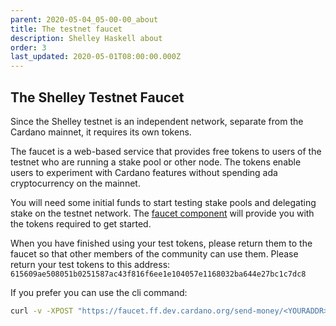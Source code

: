 ```yaml
---
parent: 2020-05-04_05-00-00_about
title: The testnet faucet
description: Shelley Haskell about
order: 3
last_updated: 2020-05-01T08:00:00.000Z
---
```

## The Shelley Testnet Faucet

Since the Shelley testnet is an independent network, separate from the Cardano mainnet, it requires its own tokens.

The faucet is a web-based service that provides free tokens to users of the testnet who are running a stake pool or other node. The tokens enable users to experiment with Cardano features without spending ada cryptocurrency on the mainnet.

You will need some initial funds to start testing stake pools and delegating stake on the testnet network. The [faucet component](/en/shelley/tools/faucet/) will provide you with the tokens required to get started.

When you have finished using your test tokens, please return them to the faucet so that other members of the community can use them. Please return your test tokens to this address: 
`615609ae508051b0251587ac43f816f6ee1e104057e1168032ba644e27bc1c7dc8`

If you prefer you can use the cli command: 

```bash
curl -v -XPOST "https://faucet.ff.dev.cardano.org/send-money/<YOURADDR>?apiKey=CGX2UGexU3CpSW1MMY0HitKVSrAiQuyR
```